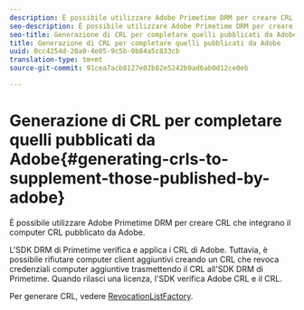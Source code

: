 ```yaml
---
description: È possibile utilizzare Adobe Primetime DRM per creare CRL che integrano il computer CRL pubblicato da Adobe.
seo-description: È possibile utilizzare Adobe Primetime DRM per creare CRL che integrano il computer CRL pubblicato da Adobe.
seo-title: Generazione di CRL per completare quelli pubblicati da Adobe
title: Generazione di CRL per completare quelli pubblicati da Adobe
uuid: 0cc4254d-20a0-4e05-9c5b-0b84a5c833cb
translation-type: tm+mt
source-git-commit: 91cea7acb8127e02b82e5242b9ad6ab0d12ce0eb

---
```



# Generazione di CRL per completare quelli pubblicati da Adobe{#generating-crls-to-supplement-those-published-by-adobe}

È possibile utilizzare Adobe Primetime DRM per creare CRL che integrano il computer CRL pubblicato da Adobe.

L&#39;SDK DRM di Primetime verifica e applica i CRL di Adobe. Tuttavia, è possibile rifiutare computer client aggiuntivi creando un CRL che revoca credenziali computer aggiuntive trasmettendo il CRL all&#39;SDK DRM di Primetime. Quando rilasci una licenza, l&#39;SDK verifica Adobe CRL e il CRL.

Per generare CRL, vedere [RevocationListFactory](https://help.adobe.com/en_US/primetime/api/drm-apis/server/javadocs-flashaccess-pro/com/adobe/flashaccess/sdk/revocation/RevocationListFactory.html).
